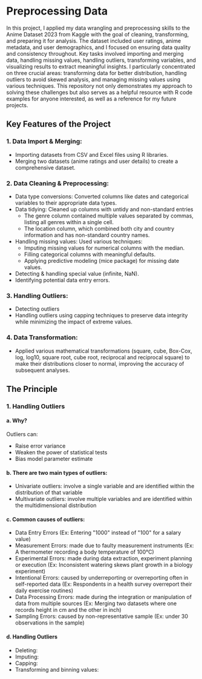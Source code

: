# Preprocessing Data
In this project, I applied my data wrangling and preprocessing skills to the Anime Dataset 2023 from Kaggle with the goal of cleaning, transforming, and preparing it for analysis. The dataset included user ratings, anime metadata, and user demographics, and I focused on ensuring data quality and consistency throughout. Key tasks involved importing and merging data, handling missing values, handling outliers, transforming variables, and visualizing results to extract meaningful insights. I particularly concentrated on three crucial areas: transforming data for better distribution, handling outliers to avoid skewed analysis, and managing missing values using various techniques. This repository not only demonstrates my approach to solving these challenges but also serves as a helpful resource with R code examples for anyone interested, as well as a reference for my future projects.

## Key Features of the Project
### 1. Data Import & Merging:
- Importing datasets from CSV and Excel files using R libraries.
- Merging two datasets (anime ratings and user details) to create a comprehensive dataset.

### 2. Data Cleaning & Preprocessing:
- Data type conversions: Converted columns like dates and categorical variables to their appropriate data types.
- Data tidying: Cleaned up columns with untidy and non-standard entries
  + The genre column contained multiple values separated by commas, listing all genres within a single cell.
  + The location column, which combined both city and country information and has non-standard country names.
- Handling missing values: Used various techniques:
  + Imputing missing values for numerical columns with the median.
  + Filling categorical columns with meaningful defaults.
  + Applying predictive modeling (mice package) for missing date values.
- Detecting & handling special value (infinite, NaN).
- Identifying potential data entry errors.

### 3. Handling Outliers:
- Detecting outliers
- Handling outliers using capping techniques to preserve data integrity while minimizing the impact of extreme values.

### 4. Data Transformation:
- Applied various mathematical transformations (square, cube, Box-Cox, log, log10, square root, cube root, reciprocal and reciprocal square) to make their distributions closer to normal, improving the accuracy of subsequent analyses.

## The Principle
### 1. Handling Outliers
#### a. Why?
Outliers can:
- Raise error variance
- Weaken the power of statistical tests
- Bias model parameter estimate

#### b. There are two main types of outliers:
- Univariate outliers: involve a single variable and are identified within the distribution of that variable
- Multivariate outliers: involve multiple variables and are identified within the multidimensional distribution

#### c. Common causes of outliers:
- Data Entry Errors (Ex: Entering "1000" instead of "100" for a salary value)
- Measurement Errors: made due to faulty measurement instruments (Ex: A thermometer recording a body temperature of 100°C)
- Experimental Errors: made during data extraction, experiment planning or execution (Ex: Inconsistent watering skews plant growth in a biology experiment)
- Intentional Errors: caused by underreporting or overreporting often in self-reported data (Ex: Respondents in a health survey overreport their daily exercise routines)
- Data Processing Errors: made during the integration or manipulation of data from multiple sources (Ex: Merging two datasets where one records height in cm and the other in inch)
- Sampling Errors: caused by non-representative sample (Ex: under 30 observations in the sample)

#### d. Handling Outliers
- Deleting:
- Imputing:
- Capping:
- Transforming and binning values:
